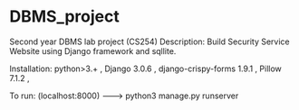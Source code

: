 # DBMS_project
Second year DBMS lab project (CS254)
Description:
Build Security Service Website using Django framework and sqllite.

Installation:
python>3.+ ,
Django              3.0.6 ,
django-crispy-forms 1.9.1 , 
Pillow              7.1.2 ,


To run: (localhost:8000) --->
python3 manage.py runserver
